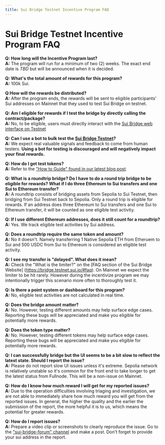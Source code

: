 ```yaml
---
title: Sui Bridge Testnet Incentive Program FAQ
---
```


# Sui Bridge Testnet Incentive Program FAQ

**Q: How long will the Incentive Program last?**\
**A:** The program will run for a minimum of two (2) weeks. The exact end date is *TBD* but will be announced when it is decided.

**Q: What's the total amount of rewards for this program?**\
**A:** 100k Sui.

**Q:How will the rewards be distributed?**\
**A:** After the program ends, the rewards will be sent to eligible participants' Sui addresses on Mainnet that they used to test Sui Bridge on testnet.

**Q: Am I eligible for rewards if I test the bridge by directly calling the contract/package?**\
**A:** No, to be eligible, users must directly interact with the [Sui Bridge web interface on Testnet](https://bridge.testnet.sui.io/?ref=blog.sui.io)

**Q: Can I use a bot to bulk test  the [Sui Bridge Testnet](https://bridge.testnet.sui.io/)?**\
**A:** We expect real valuable signals and feedback to come from human testers. **Using a bot for testing is discouraged and will negatively impact your final rewards.**

**Q: How do I get test tokens?**\
**A:** Refer to the ["How to Guide" found in our latest blog post](https://blog.sui.io/sui-bridge-live-on-testnet-with-incentives/).

**Q: What is a roundtrip bridge? Do I have to do a round trip bridge to be eligible for rewards? What if I do three Ethereum to Sui transfers and one Sui to Ethereum transfer?**\
**A:** A roundtrip consists of bridging assets from Sepolia to Sui Testnet, then bridging from Sui Testnet back to Sepolia. Only a round trip is eligible for rewards. If an address does three Ethereum to Sui transfers and one Sui to Ethereum transfer, it will be counted as one eligible test activity.

**Q: If I use different Ethereum addresses, does it still count for a roundtrip?**\
**A:** Yes. We track eligible test activities by Sui address.

**Q: Does a roundtrip require the same token and amount?**\
**A:** No it doesn't. Namely transferring 1 Native Sepolia ETH from Etheruem to Sui and 500 USDC from Sui to Ethereum is considered an eligible test activity.

**Q: I see my transfer is "delayed". What does it mean?**\
**A:** Check the "What is the limiter?" on the [FAQ section of the Sui Bridge Website] (https://bridge.testnet.sui.io/#faq). On Mainnet we expect the limiter to be hit rarely. However during the incentivize program we may intentionally trigger this scenario more often to thoroughly test it.

**Q: Is there a point system or dashboard for this program?**\
**A:** No, eligible test activities are not calculated in real time.

**Q: Does the bridge amount matter?**\
**A:** No. However, testing different amounts may help surface edge cases. Reporting these bugs will be appreciated and make you eligible for potentially more rewards.

**Q: Does the token type matter?**\
**A:** No. However, testing different tokens may help surface edge cases. Reporting these bugs will be appreciated and make you eligible for potentially more rewards.

**Q: I can successfully bridge but the UI seems to be a bit slow to reflect the latest state. Should I report the issue?**\
**A:** Please do not report slow UI issues unless it's extreme. Sepolia network is relatively unstable so it's common for the front end to take longer to get the latest status from Fullnode. This will be a non-issue on Mainnet.

**Q: How do I know how much reward I will get for my reported issues?**\
**A:** Due to the operation difficulties involving triaging and investigation, we are not able to immediately share how much reward you will get from the reported issues. In general, the higher the quality and the earlier the submission of the report, the more helpful it is to us, which means the potential for greater rewards.

**Q: How do I report issues?**\
**A:** Prepare a video clip or screenshots to clearly reproduce the issue. Go to the ["sui-bridge-forum" channel](https://discord.com/channels/916379725201563759/1249826301972316190) and make a post. Don't forget to provide your sui address in the report.
